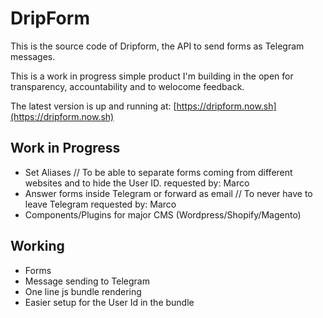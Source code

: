 # DripForm
This is the source code of Dripform, the API to send forms as Telegram messages.

This is a work in progress simple product I'm building in the open for transparency, accountability and to welocome feedback.

The latest version is up and running at: [https://dripform.now.sh](https://dripform.now.sh)

## Work in Progress
* Set Aliases // To be able to separate forms coming from different websites and to hide the User ID. requested by: Marco
* Answer forms inside Telegram or forward as email // To never have to leave Telegram requested by: Marco
* Components/Plugins for major CMS (Wordpress/Shopify/Magento)

## Working
* Forms
* Message sending to Telegram
* One line js bundle rendering
* Easier setup for the User Id in the bundle